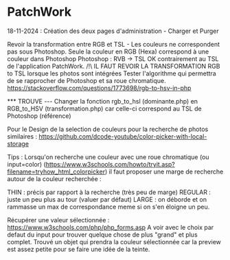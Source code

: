 # PatchWork

18-11-2024 : Création des deux pages d'administration - Charger et Purger

Revoir la transformation entre RGB et TSL - Les couleurs ne correspondent pas sous Photoshop.
Seule la couleur en RGB (Hexa) correspond à une couleur dans Photoshop
Photoshop : 
RVB -> TSL OK contrairement au TSL de l'application PatchWork.
/!\  IL FAUT REVOIR LA TRANSFORMATION RGB to TSL lorsque les photos sont intégrées
Tester l'algorithme qui permettra de se rapprocher de Photoshop et sa roue chromatique.
    https://stackoverflow.com/questions/1773698/rgb-to-hsv-in-php


*** TROUVE ---
Changer la fonction rgb_to_hsl (dominante.php) en RGB_to_HSV (transformation.php) car celle-ci correspond au TSL de Photoshop (référence)

Pour le Design de la selection de couleurs pour la recherche de photos similaires : https://github.com/dcode-youtube/color-picker-with-local-storage


Tips :
Lorsqu'on recherche une couleur avec une roue chromatique (ou input=color) (https://www.w3schools.com/howto/tryit.asp?filename=tryhow_html_colorpicker) il faut proposer une marge de recherche autour de la couleur recherchée :

THIN : précis par rapport à la recherche (très peu de marge)
REGULAR : juste un peu plus au tour (valuer par défaut)
LARGE : on déborde et on rammasse un max de correspondance meme si on s'en éloigne un peu.

Récupérer une valeur sélectionnée : https://www.w3schools.com/php/php_forms.asp
A voir avec le choix par defaut du input pour trouver quelque chose de plus "grand" et plus complet.
Trouvé un objet qui prendra la couleur sélectionnée car la preview est assez petite pour se faire une idée de la teinte.
